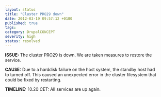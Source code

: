 ```yaml
---
layout: status
title: "Cluster PRO29 down"
date: 2012-03-19 09:57:12 +0100
published: true
tags:
category: DrupalCONCEPT
severity: high
status: resolved
---
```


**ISSUE:** The cluster PRO29 is down. We are taken measures to restore the service.

**CAUSE:** Due to a harddisk failure on the host system, the standby host had to turned off. This caused an unexpected error in the cluster filesystem that could be fixed by restarting.

**TIMELINE:** 10.20 CET: All services are up again.
